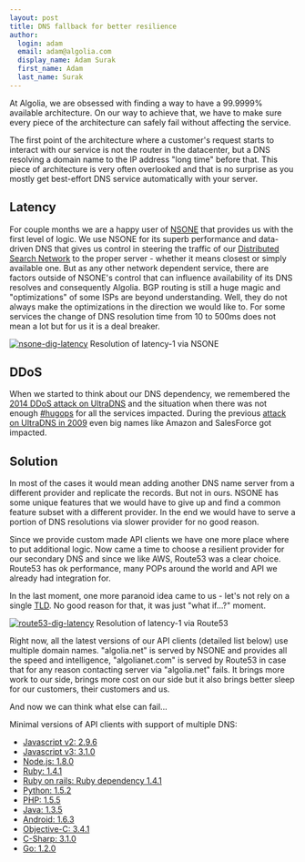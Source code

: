 ```yaml
---
layout: post
title: DNS fallback for better resilience
author:
  login: adam
  email: adam@algolia.com
  display_name: Adam Surak
  first_name: Adam
  last_name: Surak
---
```


At Algolia, we are obsessed with finding a way to have a 99.9999% available
architecture. On our way to achieve that, we have to make sure every piece of
the architecture can safely fail without affecting the service.

The first point of the architecture where a customer's request starts to
interact with our service is not the router in the datacenter, but a DNS
resolving a domain name to the IP address "long time" before that. This piece
of architecture is very often overlooked and that is no surprise as you mostly
get best-effort DNS service automatically with your server.

## Latency

For couple months we are a happy user of [NSONE][1] that
provides us with the first level of logic. We use NSONE for its superb
performance and data-driven DNS that gives us control in steering the traffic
of our [Distributed Search Network][2] to the proper
server - whether it means closest or simply available one. But as any other
network dependent service, there are factors outside of NSONE's control that
can influence availability of its DNS resolves and consequently Algolia. BGP
routing is still a huge magic and "optimizations" of some ISPs are beyond
understanding. Well, they do not always make the optimizations in the
direction we would like to. For some services the change of DNS resolution
time from 10 to 500ms does not mean a lot but for us it is a deal breaker.

[![nsone-dig-latency][3]](https://blog.algolia.com/wp-content/uploads/2015/05/nsone-dig-latency.png) Resolution of latency-1 via NSONE

## DDoS

When we started to think about our DNS dependency, we remembered the [2014
DDoS attack on UltraDNS][4] and the situation when there was not enough
[#hugops][5] for all the services impacted.
During the previous [attack on UltraDNS in 2009][6] even
big names like Amazon and SalesForce got impacted.

## Solution

In most of the cases it would mean adding another DNS name server from a
different provider and replicate the records. But not in ours. NSONE has some
unique features that we would have to give up and find a common feature subset
with a different provider. In the end we would have to serve a portion of DNS
resolutions via slower provider for no good reason.

Since we provide custom made API clients we have one more place where to put
additional logic. Now came a time to choose a resilient provider for our
secondary DNS and since we like AWS, Route53 was a clear choice. Route53 has
ok performance, many POPs around the world and API we already had integration
for.

In the last moment, one more paranoid idea came to us - let's not rely on a
single [TLD][7]. No good reason
for that, it was just "what if...?" moment.

[![route53-dig-latency][8]](https://blog.algolia.com/wp-content/uploads/2015/05/route53-dig-latency.png) Resolution of latency-1 via
Route53

Right now, all the latest versions of our API clients (detailed list below)
use multiple domain names. "algolia.net" is served by NSONE and provides all
the speed and intelligence, "algolianet.com" is served by Route53 in case that
for any reason contacting server via "algolia.net" fails. It brings more work
to our side, brings more cost on our side but it also brings better sleep for
our customers, their customers and us.

And now we can think what else can fail...

Minimal versions of API clients with support of multiple DNS:

  * [Javascript v2: 2.9.6](https://github.com/algolia/algoliasearch-client-js/releases/tag/2.9.6)
  * [Javascript v3: 3.1.0](https://github.com/algolia/algoliasearch-client-js)
  * [Node.js: 1.8.0](https://github.com/algolia/algoliasearch-client-node)
  * [Ruby: 1.4.1](https://github.com/algolia/algoliasearch-client-ruby)
  * [Ruby on rails: Ruby dependency 1.4.1](https://github.com/algolia/algoliasearch-rails)
  * [Python: 1.5.2](https://github.com/algolia/algoliasearch-client-python)
  * [PHP: 1.5.5](https://github.com/algolia/algoliasearch-client-php)
  * [Java: 1.3.5](https://github.com/algolia/algoliasearch-client-java)
  * [Android: 1.6.3](https://github.com/algolia/algoliasearch-client-android)
  * [Objective-C: 3.4.1](https://github.com/algolia/algoliasearch-client-objc)
  * [C-Sharp: 3.1.0](https://github.com/algolia/algoliasearch-client-csharp)
  * [Go: 1.2.0](https://github.com/algolia/algoliasearch-client-go)


[1]: https://nsone.net
[2]: https://www.algolia.com/dsn
[3]: /algoliasearch-jekyll-hyde/assets/nsone-dig-latency.png
[4]: https://threatpost.com/ultradns-dealing-with-ddos-attack/105806
[5]: https://twitter.com/hashtag/hugops
[6]: http://www.zdnet.com/article/ddos-attack-on-ultradns-affects-amazon-com-salesforce-com-petco-com/
[7]: http://en.wikipedia.org/wiki/Top-level_domain
[8]: /algoliasearch-jekyll-hyde/assets/route53-dig-latency.png
